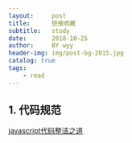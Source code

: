 ```yaml
---
layout:     post   				
title:      链接收藏		
subtitle:   study  
date:       2018-10-25 			
author:     BY wyy						
header-img: img/post-bg-2015.jpg 	
catalog: true 					
tags:					
    - read
---
```


## 1. 代码规范
 
[javascript代码整洁之道](https://www.zcfy.cc/article/clean-code-javascript-readme-md-at-master-ryanmcdermott-clean-code-javascript-github-2273.html#introduction)
